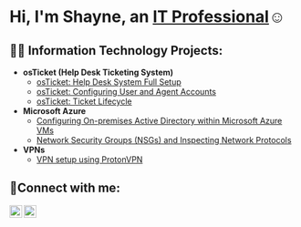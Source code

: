 <h1>Hi, I'm Shayne, an <a href="https://linkedin.com/in/shayne-luangvisa">IT Professional</a>☺</h1>

<h2>👨‍💻 Information Technology Projects:</h2>

- <b>osTicket (Help Desk Ticketing System)</b>
  - [osTicket: Help Desk System Full Setup](https://github.com/ShayneSL/osTicket-Setup)
  - [osTicket: Configuring User and Agent Accounts](https://github.com/ShayneSL/osTicket-BackEnd-Config)
  - [osTicket: Ticket Lifecycle](https://github.com/ShayneSL/Ticket-Lifecycle)
- <b>Microsoft Azure</b>
  - [Configuring On-premises Active Directory within Microsoft Azure VMs](https://github.com/joshmadakorcc/configure-ad)
  - [Network Security Groups (NSGs) and Inspecting Network Protocols](https://github.com/joshmadakorcc/azure-network-protocols)
- <b>VPNs</b>
  - [VPN setup using ProtonVPN](https://github.com/joshmadakorcc/azure-network-protocols)

<h2>🤳Connect with me:</h2>

[<img align="left" alt="Shayne | Twitter" width="22px" src="https://cdn.jsdelivr.net/npm/simple-icons@v3/icons/twitter.svg" />][twitter]
[<img align="left" alt="Shayne | LinkedIn" width="22px" src="https://cdn.jsdelivr.net/npm/simple-icons@v3/icons/linkedin.svg" />][linkedin]

[twitter]: https://twitter.com/ShayneLuangvisa
[linkedin]: https://linkedin.com/in/shayne-luangvisa
